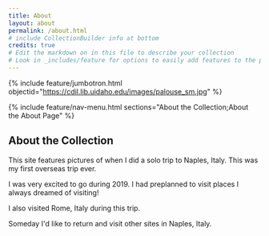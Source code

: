 ```yaml
---
title: About
layout: about
permalink: /about.html
# include CollectionBuilder info at bottom
credits: true
# Edit the markdown on in this file to describe your collection
# Look in _includes/feature for options to easily add features to the page
---
```


{% include feature/jumbotron.html objectid="https://cdil.lib.uidaho.edu/images/palouse_sm.jpg" %}

{% include feature/nav-menu.html sections="About the Collection;About the About Page" %}

## About the Collection

This site features pictures of when I did a solo trip to Naples, Italy.
This was my first overseas trip ever.

I was very excited to go during 2019.
I had preplanned to visit places I always dreamed of visiting!

I also visited Rome, Italy during this trip.

Someday I'd like to return and visit other sites in Naples, Italy.
